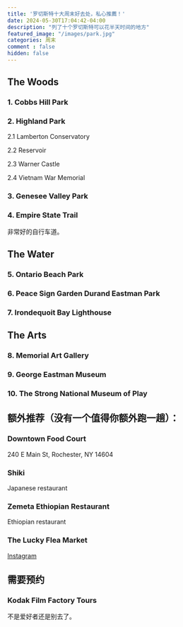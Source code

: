 ```yaml
---
title: '罗切斯特十大周末好去处，私心推薦！'
date: 2024-05-30T17:04:42-04:00
description: "列了十个罗切斯特可以花半天时间的地方"
featured_image: "/images/park.jpg"
categories: 周末
comment : false
hidden: false
---
```


## The Woods

### 1. Cobbs Hill Park

### 2. Highland Park

 2.1 Lamberton Conservatory

 2.2 Reservoir

 2.3 Warner Castle

 2.4 Vietnam War Memorial

### 3. Genesee Valley Park

### 4. Empire State Trail 

非常好的自行车道。

## The Water

### 5. Ontario Beach Park

### 6. Peace Sign Garden Durand Eastman Park

### 7. Irondequoit Bay Lighthouse

## The Arts

### 8. Memorial Art Gallery

### 9. George Eastman Museum

### 10. The Strong National Museum of Play

## 额外推荐（没有一个值得你额外跑一趟）：

### Downtown Food Court
240 E Main St, Rochester, NY 14604

### Shiki
Japanese restaurant

### Zemeta Ethiopian Restaurant
Ethiopian restaurant

### The Lucky Flea Market
[Instagram](https://www.instagram.com/theluckyflea/?hl=en)

## 需要预约

### Kodak Film Factory Tours
不是爱好者还是别去了。

